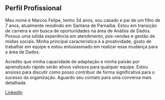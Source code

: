 ## Perfil Profissional

Meu nome é Marcos Felipe, tenho 34 anos, sou casado e pai de um filho de 7 anos, atualmente residindo em Santana de Parnaíba. Estou em transição de carreira e em busca de oportunidades na área de Análise de Dados. Possuo uma sólida experiência em atendimento, pós-vendas e gestão de mídias sociais. Minha principal característica é a proatividade, gosto de trabalhar em equipe e estou entusiasmado em realizar essa mudança para a área de Dados.

Acredito que minha capacidade de adaptação e minha paixão por aprendizado rápido serão ativos valiosos para qualquer equipe. Estou ansioso para discutir como posso contribuir de forma significativa para o sucesso da organização. Aguardo seu contato para uma conversa mais detalhada.

[LinkedIn](https://www.linkedin.com/in/marcos-felipe-martins-de-sousa-7a53a3264/)
